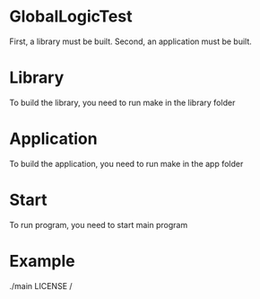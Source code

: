 # GlobalLogicTest
First, a library must be built. Second, an application must be built.

# Library
To build the library, you need to run make in the library folder

# Application
To build the application, you need to run make in the app folder

# Start
To run program, you need to start main program

# Example
./main LICENSE /
